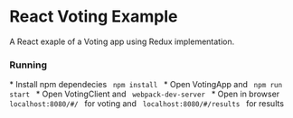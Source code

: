 # React Voting Example

A React exaple of a Voting app using Redux implementation. 

<h3> Running </h3>
  * Install npm dependecies <text><code> npm install </code></text>
  * Open VotingApp and <code> npm run start </code>
  * Open VotingClient and <code> webpack-dev-server </code>
  * Open in browser <code> localhost:8080/#/ </code> for voting and <code> localhost:8080/#/results </code> for results
